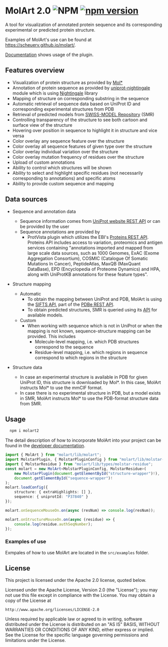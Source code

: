 # MolArt 2.0 ![NPM](https://img.shields.io/npm/l/molart2) [![npm version](https://badge.fury.io/js/molart2.svg)](https://badge.fury.io/js/molart2)

A tool for visualization of annotated protein sequence and its corresponding experimental or predicted protein structure.

Examples of MolArt's use can be found at <https://scheuerv.github.io/molart/>.

[Documentation](https://github.com/scheuerv/molart/tree/master/docs) shows usage of the plugin.

## Features overview

-   Visualization of protein structure as provided by [Mol\*](https://github.com/molstar)
-   Annotation of protein sequence as provided by [uniprot-nightingale](https://github.com/scheuerv/uniprot-nightingale) module which is using [Nightingale](https://github.com/ebi-webcomponents/nightingale) library
-   Mapping of structure on corresponding substring in the sequence
-   Automatic retrieval of sequence data based on UniProt ID and corresponding experimental structures from PDB
-   Retrieval of predicted models from [SWISS-MODEL Repository](https://swissmodel.expasy.org/repository) (SMR)
-   Controlling transparency of the structure to see both cartoon and surface view of the structure
-   Hovering over position in sequence to highlight it in structure and vice versa
-   Color overlay any sequence feature over the structure
-   Color overlay all sequence features of given type over the structure
-   Color overlay individual variation over the structure
-   Color overlay mutation frequency of residues over the structure
-   Upload of custom annotations
-   Ability to control which structures will be shown
-   Ability to select and highlight specific residues (not necessarily corresponding to annotations) and specific atoms
-   Ability to provide custom sequence and mapping

## Data sources

-   Sequence and annotation data
    -   Sequence information comes from [UniProt website REST API](https://www.uniprot.org/help/api) or can be provided by the user
    -   Sequence annotations are provided by
        -   ProtVista plugin which utilizes the EBI's
            [Proteins REST API](https://www.ebi.ac.uk/proteins/api/doc/).
            Proteins API includes access to variation, proteomics and antigen services containing
            "annotations imported and mapped from large scale data sources, such as 1000 Genomes,
            ExAC (Exome Aggregation Consortium), COSMIC (Catalogue Of Somatic Mutations In Cancer),
            PeptideAtlas, MaxQB (MaxQuant DataBase), EPD (Encyclopedia of Proteome Dynamics) and HPA,
            along with UniProtKB annotations for these feature types".
-   Structure mapping

    -   Automatic
        -   To obtain the mapping between UniProt and PDB, MolArt is using the [SIFTS API](https://www.ebi.ac.uk/pdbe/api/doc/sifts.html), part of the [PDBe REST API](http://www.ebi.ac.uk/pdbe/pdbe-rest-api).
        -   To obtain predicted structures, SMR is queried using its [API](https://swissmodel.expasy.org/docs/repository_help#smr_api) for available models.
    -   Custom
        -   When working with sequence which is not in UniProt or when the mapping is not known,
            sequence-structure mapping can be provided. This includes
            -   Molecule-level mapping, i.e. which PDB structures correspond to the sequence
            -   Residue-level mapping, i.e. which regions in sequence correspond to which regions in the structure

-   Structure data
    -   In case an experimental structure is available in PDB for given UniProt ID, this structure is downloaded by Mol*. In this case, MolArt instructs Mol* to use the mmCIF format.
    -   In case there is no experimental structure in PDB, but a model exists in SMR, MolArt instructs Mol\* to use the PDB-format structure data from SMR.

## Usage

```bash
  npm i molart2
```

The detail description of how to incorporate MolArt into your project can be found in the [developer documentation](https://github.com/scheuerv/molart/tree/master/docs).

```typescript
import { MolArt } from "molart/lib/molart";
import MolstarPlugin, { MolstarPluginConfig } from "molart/lib/molstar-plugin";
import { MolstarResidue } from "molart/lib/types/molstar-residue";
const molart = new MolArt<MolstarPluginConfig, MolstarResidue>(
    new MolstarPlugin(document.getElementById("structure-wrapper")!),
    document.getElementById("sequence-wrapper")!
);
molart.loadConfig({
    structure: { extraHighlights: [] },
    sequence: { uniprotId: "P37840" }
});

molart.onSequenceMouseOn.on(async (resNum) => console.log(resNum));

molart.onStructureMouseOn.on(async (residue) => {
    console.log(residue.authSeqNumber);
});
```

### Examples of use

Exmpales of how to use MolArt are located in the `src/examples` folder.

## License

This project is licensed under the Apache 2.0 license, quoted below.

Licensed under the Apache License, Version 2.0 (the "License"); you may not use this file except in compliance with the License.
You may obtain a copy of the License at

    http://www.apache.org/licenses/LICENSE-2.0

Unless required by applicable law or agreed to in writing, software distributed under the License is distributed on an "AS IS" BASIS,
WITHOUT WARRANTIES OR CONDITIONS OF ANY KIND, either express or implied. See the License for the specific language governing permissions and limitations under the License.
